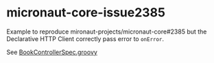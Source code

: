 # micronaut-core-issue2385
Example to reproduce mironaut-projects/micronaut-core#2385 but the Declarative HTTP Client correctly pass error to `onError`.

See [BookControllerSpec.groovy](https://github.com/puneetbehl/micronaut-core-issue2385/blob/master/src/test/groovy/micronautcore/issue2385/controller/BookControllerSpec.groovy#L34)

